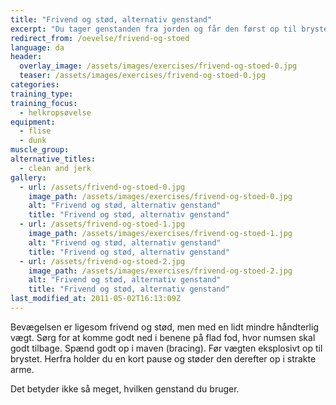 ```yaml
---
title: "Frivend og stød, alternativ genstand"
excerpt: "Du tager genstanden fra jorden og får den først op til brystet, inden du støder den op over hovedet i strakte arme. Sørg for at komme godt ned i knæ, spænd i kropsstammen og bevægelsen op skal være hurtig og eksplosiv."
redirect_from: /oevelse/frivend-og-stoed
language: da
header:
  overlay_image: /assets/images/exercises/frivend-og-stoed-0.jpg
  teaser: /assets/images/exercises/frivend-og-stoed-0.jpg
categories:
training_type: 
training_focus: 
  - helkropsøvelse
equipment:
  - flise
  - dunk
muscle_group:
alternative_titles:
  - clean and jerk
gallery:
  - url: /assets/frivend-og-stoed-0.jpg
    image_path: /assets/images/exercises/frivend-og-stoed-0.jpg
    alt: "Frivend og stød, alternativ genstand"
    title: "Frivend og stød, alternativ genstand"
  - url: /assets/frivend-og-stoed-1.jpg
    image_path: /assets/images/exercises/frivend-og-stoed-1.jpg
    alt: "Frivend og stød, alternativ genstand"
    title: "Frivend og stød, alternativ genstand"
  - url: /assets/frivend-og-stoed-2.jpg
    image_path: /assets/images/exercises/frivend-og-stoed-2.jpg
    alt: "Frivend og stød, alternativ genstand"
    title: "Frivend og stød, alternativ genstand"
last_modified_at: 2011-05-02T16:13:09Z
---
```


Bevægelsen er ligesom frivend og stød, men med en lidt mindre håndterlig vægt. Sørg for at komme godt ned i benene på flad fod, hvor numsen skal godt tilbage. Spænd godt op i maven (bracing). Før vægten eksplosivt op til brystet. Herfra holder du en kort pause og støder den derefter op i strakte arme.

Det betyder ikke så meget, hvilken genstand du bruger.
